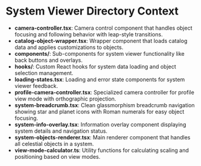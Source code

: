 # System Viewer Directory Context

- **camera-controller.tsx**: Camera control component that handles object focusing and following behavior with leap-style transitions.
- **catalog-object-wrapper.tsx**: Wrapper component that loads catalog data and applies customizations to objects.
- **components/**: Sub-components for system viewer functionality like back buttons and overlays.
- **hooks/**: Custom React hooks for system data loading and object selection management.
- **loading-states.tsx**: Loading and error state components for system viewer feedback.
- **profile-camera-controller.tsx**: Specialized camera controller for profile view mode with orthographic projection.
- **system-breadcrumb.tsx**: Clean glassmorphism breadcrumb navigation showing star and planet icons with Roman numerals for easy object focusing.
- **system-info-overlay.tsx**: Information overlay component displaying system details and navigation status.
- **system-objects-renderer.tsx**: Main renderer component that handles all celestial objects in a system.
- **view-mode-calculator.ts**: Utility functions for calculating scaling and positioning based on view modes.
